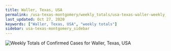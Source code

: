 ```yaml
---
title: Waller, Texas, USA
permalink: /usa-texas-montgomery/weekly_totals/usa-texas-waller-weekly_totals.html
last_updated: Oct 27, 2020
keywords: ["Waller, Texas, USA", "weekly totals"]
sidebar: usa-texas-montgomery_sidebar
---
```


![Weekly Totals of Confirmed Cases for Waller, Texas, USA](/covid_tracker/images/graphs/usa-texas-waller-weekly_totals_graph.png)
